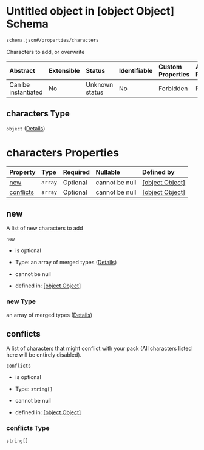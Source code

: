 # Untitled object in \[object Object] Schema

```txt
schema.json#/properties/characters
```

Characters to add, or overwrite

| Abstract            | Extensible | Status         | Identifiable | Custom Properties | Additional Properties | Access Restrictions | Defined In                                                 |
| :------------------ | :--------- | :------------- | :----------- | :---------------- | :-------------------- | :------------------ | :--------------------------------------------------------- |
| Can be instantiated | No         | Unknown status | No           | Forbidden         | Forbidden             | none                | [schema.json\*](../out/schema.json "open original schema") |

## characters Type

`object` ([Details](schema-properties-characters.md))

# characters Properties

| Property                | Type    | Required | Nullable       | Defined by                                                                                                                          |
| :---------------------- | :------ | :------- | :------------- | :---------------------------------------------------------------------------------------------------------------------------------- |
| [new](#new)             | `array` | Optional | cannot be null | [\[object Object\]](schema-properties-characters-properties-new.md "schema.json#/properties/characters/properties/new")             |
| [conflicts](#conflicts) | `array` | Optional | cannot be null | [\[object Object\]](schema-properties-characters-properties-conflicts.md "schema.json#/properties/characters/properties/conflicts") |

## new

A list of new characters to add

`new`

*   is optional

*   Type: an array of merged types ([Details](schema-properties-characters-properties-new-items.md))

*   cannot be null

*   defined in: [\[object Object\]](schema-properties-characters-properties-new.md "schema.json#/properties/characters/properties/new")

### new Type

an array of merged types ([Details](schema-properties-characters-properties-new-items.md))

## conflicts

A list of characters that might conflict with your pack (All characters listed here will be entirely disabled).

`conflicts`

*   is optional

*   Type: `string[]`

*   cannot be null

*   defined in: [\[object Object\]](schema-properties-characters-properties-conflicts.md "schema.json#/properties/characters/properties/conflicts")

### conflicts Type

`string[]`

